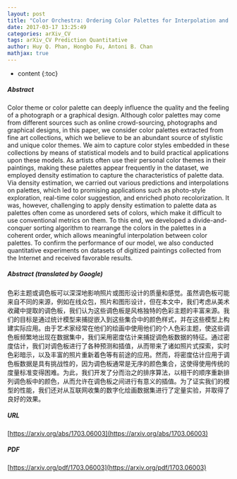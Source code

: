 ```yaml
---
layout: post
title: "Color Orchestra: Ordering Color Palettes for Interpolation and Prediction"
date: 2017-03-17 13:25:49
categories: arXiv_CV
tags: arXiv_CV Prediction Quantitative
author: Huy Q. Phan, Hongbo Fu, Antoni B. Chan
mathjax: true
---
```


* content
{:toc}

##### Abstract
Color theme or color palette can deeply influence the quality and the feeling of a photograph or a graphical design. Although color palettes may come from different sources such as online crowd-sourcing, photographs and graphical designs, in this paper, we consider color palettes extracted from fine art collections, which we believe to be an abundant source of stylistic and unique color themes. We aim to capture color styles embedded in these collections by means of statistical models and to build practical applications upon these models. As artists often use their personal color themes in their paintings, making these palettes appear frequently in the dataset, we employed density estimation to capture the characteristics of palette data. Via density estimation, we carried out various predictions and interpolations on palettes, which led to promising applications such as photo-style exploration, real-time color suggestion, and enriched photo recolorization. It was, however, challenging to apply density estimation to palette data as palettes often come as unordered sets of colors, which make it difficult to use conventional metrics on them. To this end, we developed a divide-and-conquer sorting algorithm to rearrange the colors in the palettes in a coherent order, which allows meaningful interpolation between color palettes. To confirm the performance of our model, we also conducted quantitative experiments on datasets of digitized paintings collected from the Internet and received favorable results.

##### Abstract (translated by Google)
色彩主题或调色板可以深深地影响照片或图形设计的质量和感觉。虽然调色板可能来自不同的来源，例如在线众包，照片和图形设计，但在本文中，我们考虑从美术收藏中提取的调色板，我们认为这些调色板是风格独特的色彩主题的丰富来源。我们的目标是通过统计模型来捕捉嵌入到这些集合中的颜色样式，并在这些模型上构建实际应用。由于艺术家经常在他们的绘画中使用他们的个人色彩主题，使这些调色板频繁地出现在数据集中，我们采用密度估计来捕捉调色板数据的特征。通过密度估计，我们对调色板进行了各种预测和插值，从而带来了诸如照片式探索，实时色彩暗示，以及丰富的照片重新着色等有前途的应用。然而，将密度估计应用于调色板数据是具有挑战性的，因为调色板通常是无序的颜色集合，这使得使用传统的度量标准变得困难。为此，我们开发了分而治之的排序算法，以相干的顺序重新排列调色板中的颜色，从而允许在调色板之间进行有意义的插值。为了证实我们的模型的性能，我们还对从互联网收集的数字化绘画数据集进行了定量实验，并取得了良好的效果。

##### URL
[https://arxiv.org/abs/1703.06003](https://arxiv.org/abs/1703.06003)

##### PDF
[https://arxiv.org/pdf/1703.06003](https://arxiv.org/pdf/1703.06003)

